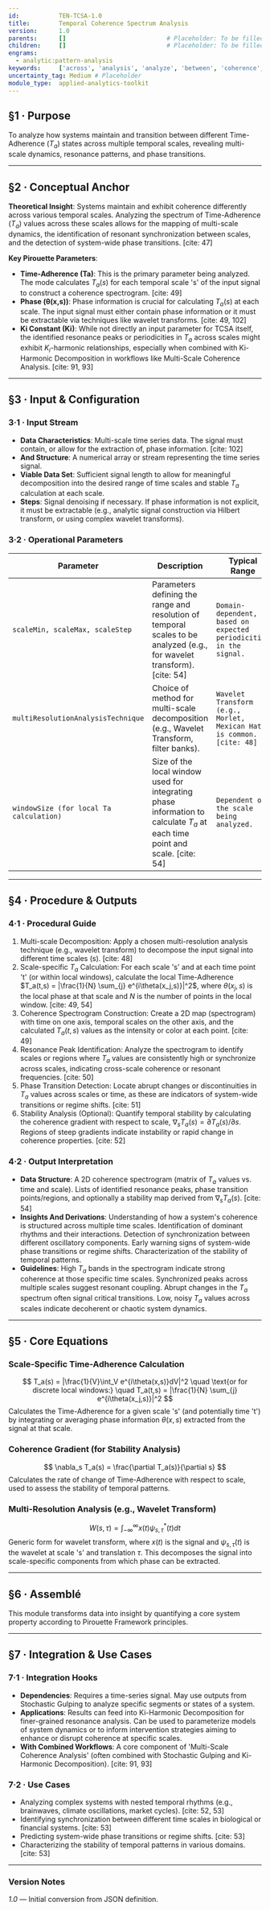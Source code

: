 ```yaml
---
id:           TEN-TCSA-1.0
title:        Temporal Coherence Spectrum Analysis
version:      1.0
parents:      []                            # Placeholder: To be filled manually
children:     []                            # Placeholder: To be filled manually
engrams:
  - analytic:pattern-analysis
keywords:     ['across', 'analysis', 'analyze', 'between', 'coherence', 'different']
uncertainty_tag: Medium # Placeholder
module_type:  applied-analytics-toolkit
---
```


## §1 · Purpose
To analyze how systems maintain and transition between different Time-Adherence ($T_a$) states across multiple temporal scales, revealing multi-scale dynamics, resonance patterns, and phase transitions.

---

## §2 · Conceptual Anchor
**Theoretical Insight**: Systems maintain and exhibit coherence differently across various temporal scales. Analyzing the spectrum of Time-Adherence ($T_a$) values across these scales allows for the mapping of multi-scale dynamics, the identification of resonant synchronization between scales, and the detection of system-wide phase transitions. [cite: 47]

**Key Pirouette Parameters**:
* **Time-Adherence (Ta)**: This is the primary parameter being analyzed. The mode calculates $T_a(s)$ for each temporal scale 's' of the input signal to construct a coherence spectrogram. [cite: 49]
* **Phase (θ(x,s))**: Phase information is crucial for calculating $T_a(s)$ at each scale. The input signal must either contain phase information or it must be extractable via techniques like wavelet transforms. [cite: 49, 102]
* **Ki Constant (Ki)**: While not directly an input parameter for TCSA itself, the identified resonance peaks or periodicities in $T_a$ across scales might exhibit $K_i$-harmonic relationships, especially when combined with Ki-Harmonic Decomposition in workflows like Multi-Scale Coherence Analysis. [cite: 91, 93]

---

## §3 · Input & Configuration
### 3·1 · Input Stream
* **Data Characteristics**: Multi-scale time series data. The signal must contain, or allow for the extraction of, phase information. [cite: 102]
* **And Structure**: A numerical array or stream representing the time series signal.
* **Viable Data Set**: Sufficient signal length to allow for meaningful decomposition into the desired range of time scales and stable $T_a$ calculation at each scale.
* **Steps**: Signal denoising if necessary. If phase information is not explicit, it must be extractable (e.g., analytic signal construction via Hilbert transform, or using complex wavelet transforms).

### 3·2 · Operational Parameters
| Parameter | Description | Typical Range |
|-----------|-------------|---------------|
| `scaleMin, scaleMax, scaleStep` | Parameters defining the range and resolution of temporal scales to be analyzed (e.g., for wavelet transform). [cite: 54] | `Domain-dependent, based on expected periodicities in the signal.` |
| `multiResolutionAnalysisTechnique` | Choice of method for multi-scale decomposition (e.g., Wavelet Transform, filter banks). | `Wavelet Transform (e.g., Morlet, Mexican Hat) is common. [cite: 48]` |
| `windowSize (for local Ta calculation)` | Size of the local window used for integrating phase information to calculate $T_a$ at each time point and scale. [cite: 54] | `Dependent on the scale being analyzed.` |

---

## §4 · Procedure & Outputs
### 4·1 · Procedural Guide
1. Multi-scale Decomposition: Apply a chosen multi-resolution analysis technique (e.g., wavelet transform) to decompose the input signal into different time scales (s). [cite: 48]
2. Scale-specific $T_a$ Calculation: For each scale 's' and at each time point 't' (or within local windows), calculate the local Time-Adherence $T_a(t,s) = |\frac{1}{N} \sum_{j} e^{i\theta(x_j,s)}|^2$, where $\theta(x_j,s)$ is the local phase at that scale and $N$ is the number of points in the local window. [cite: 49, 54]
3. Coherence Spectrogram Construction: Create a 2D map (spectrogram) with time on one axis, temporal scales on the other axis, and the calculated $T_a(t,s)$ values as the intensity or color at each point. [cite: 49]
4. Resonance Peak Identification: Analyze the spectrogram to identify scales or regions where $T_a$ values are consistently high or synchronize across scales, indicating cross-scale coherence or resonant frequencies. [cite: 50]
5. Phase Transition Detection: Locate abrupt changes or discontinuities in $T_a$ values across scales or time, as these are indicators of system-wide transitions or regime shifts. [cite: 51]
6. Stability Analysis (Optional): Quantify temporal stability by calculating the coherence gradient with respect to scale, $\nabla_s T_a(s) = \partial T_a(s) / \partial s$. Regions of steep gradients indicate instability or rapid change in coherence properties. [cite: 52]

### 4·2 · Output Interpretation
* **Data Structure**: A 2D coherence spectrogram (matrix of $T_a$ values vs. time and scale). Lists of identified resonance peaks, phase transition points/regions, and optionally a stability map derived from $\nabla_s T_a(s)$. [cite: 54]
* **Insights And Derivations**: Understanding of how a system's coherence is structured across multiple time scales. Identification of dominant rhythms and their interactions. Detection of synchronization between different oscillatory components. Early warning signs of system-wide phase transitions or regime shifts. Characterization of the stability of temporal patterns.
* **Guidelines**: High $T_a$ bands in the spectrogram indicate strong coherence at those specific time scales. Synchronized peaks across multiple scales suggest resonant coupling. Abrupt changes in the $T_a$ spectrum often signal critical transitions. Low, noisy $T_a$ values across scales indicate decoherent or chaotic system dynamics.

---

## §5 · Core Equations
### Scale-Specific Time-Adherence Calculation
$$ T_a(s) = |\frac{1}{V}\int_V e^{i\theta(x,s)}dV|^2 \quad \text{or for discrete local windows:} \quad T_a(t,s) = |\frac{1}{N} \sum_{j} e^{i\theta(x_j,s)}|^2 $$
Calculates the Time-Adherence for a given scale 's' (and potentially time 't') by integrating or averaging phase information $\theta(x,s)$ extracted from the signal at that scale.

### Coherence Gradient (for Stability Analysis)
$$ \nabla_s T_a(s) = \frac{\partial T_a(s)}{\partial s} $$
Calculates the rate of change of Time-Adherence with respect to scale, used to assess the stability of temporal patterns.

### Multi-Resolution Analysis (e.g., Wavelet Transform)
$$ W(s, \tau) = \int_{-\infty}^{\infty} x(t) \psi^*_{s,\tau}(t) dt $$
Generic form for wavelet transform, where $x(t)$ is the signal and $\psi_{s,\tau}(t)$ is the wavelet at scale 's' and translation $\tau$. This decomposes the signal into scale-specific components from which phase can be extracted.

---

## §6 · Assemblé
This module transforms data into insight by quantifying a core system property according to Pirouette Framework principles.

---

## §7 · Integration & Use Cases
### 7·1 · Integration Hooks
* **Dependencies**: Requires a time-series signal. May use outputs from Stochastic Gulping to analyze specific segments or states of a system.
* **Applications**: Results can feed into Ki-Harmonic Decomposition for finer-grained resonance analysis. Can be used to parameterize models of system dynamics or to inform intervention strategies aiming to enhance or disrupt coherence at specific scales.
* **With Combined Workflows**: A core component of 'Multi-Scale Coherence Analysis' (often combined with Stochastic Gulping and Ki-Harmonic Decomposition). [cite: 91, 93]

### 7·2 · Use Cases
* Analyzing complex systems with nested temporal rhythms (e.g., brainwaves, climate oscillations, market cycles). [cite: 52, 53]
* Identifying synchronization between different time scales in biological or financial systems. [cite: 53]
* Predicting system-wide phase transitions or regime shifts. [cite: 53]
* Characterizing the stability of temporal patterns in various domains. [cite: 53]

---

### Version Notes
*1.0* — Initial conversion from JSON definition.
